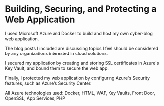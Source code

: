 # Building, Securing, and Protecting a Web Application
I used Microsoft Azure and Docker to build and host my own cyber-blog web application.

The blog posts I included are discussing topics I feel should be considered by any organizations interested in cloud solutions.

I secured my application by creating and storing SSL certificates in Azure's Key Vault, and bound them to secure the web app.

Finally, I protected my web application by configuring Azure's Security features, such as Azure's Security Center.

All Azure technologies used: Docker, HTML, WAF, Key Vaults, Front Door, OpenSSL, App Services, PHP
